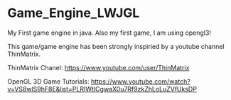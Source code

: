 # Game_Engine_LWJGL
My First game engine in java. Also my first game, I am using opengl3! 

This game/game engine has been strongly inspiried by a youtube channel ThinMatrix.

ThinMatrix Chanel: https://www.youtube.com/user/ThinMatrix

OpenGL 3D Game Tutorials: https://www.youtube.com/watch?v=VS8wlS9hF8E&list=PLRIWtICgwaX0u7Rf9zkZhLoLuZVfUksDP
